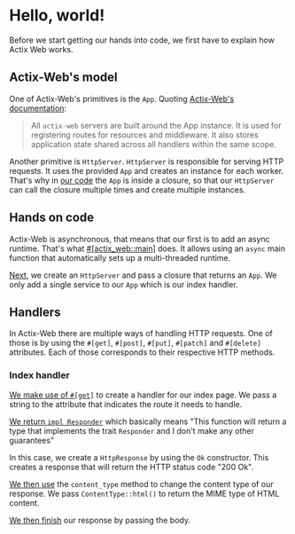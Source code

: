 # Hello, world!

Before we start getting our hands into code, we first have to explain how Actix Web works.

## Actix-Web's model

One of Actix-Web's primitives is the `App`. Quoting [Actix-Web's documentation][actix-docs]:

> All `actix-web` servers are built around the App instance. It is used for
> registering routes for resources and middleware. It also stores application
> state shared across all handlers within the same scope.

Another primitive is `HttpServer`. `HttpServer` is responsible for serving HTTP
requests. It uses the provided `App` and creates an instance for each worker.
That's why in [our code][app-closure] the `App` is inside a closure, so that our `HttpServer`
can call the closure multiple times and create multiple instances.

## Hands on code

Actix-Web is asynchronous, that means that our first is to add an async runtime.
That's what [#\[actix\_web::main\]][actix-web-main] does. It allows using an
`async` main function that automatically sets up a multi-threaded runtime.

[Next][app-closure], we create an `HttpServer` and pass a closure that returns
an `App`. We only add a single service to our `App` which is our index handler.

## Handlers

In Actix-Web there are multiple ways of handling HTTP requests. One of those is
by using the `#[get]`, `#[post]`, `#[put]`, `#[patch]` and `#[delete]` attributes. Each of those
corresponds to their respective HTTP methods.

### Index handler

[We make use of `#[get]`][index-handler] to create a handler for our index
page. We pass a string to the attribute that indicates the route it needs to handle.

[We return `impl Responder`][index-signature] which basically means "This function will return a
type that implements the trait `Responder` and I don't make any other
guarantees"

In this case, we create a `HttpResponse` by using the `Ok`
constructor. This creates a response that will return the HTTP status code "200
Ok".

[We then use][index-res-content-type] the `content_type` method to change the
content type of our response. We pass `ContentType::html()` to return the MIME
type of HTML content.

[We then finish][index-res-body] our response by passing the body.


[actix-docs]: https://actix.rs/docs/application/
[app-closure]: <#csai:highlight_regex file="src/main.rs" from="^(\s){4}HttpServer::new" to="(\s){4}\\}\\)$">
[actix-web-main]: <#csai:highlight_regex file="src/main.rs" from="^#\\[actix_web::main\\]$" to="">
[index-handler]: <#csai:highlight_regex file="src/main.rs" from="^#\\[get\\(~"/~"\\)\\]$" to="^}">
[index-signature]: <#csai:highlight_regex file="src/main.rs" from="^async fn index\\(">
[index-res-content-type]: <#csai:highlight_regex file="src/main.rs" from="^(\s){8}\.content_type" to="">
[index-res-body]: <#csai:highlight_regex file="src/main.rs" from="^(\s){8}\.body" to="">
